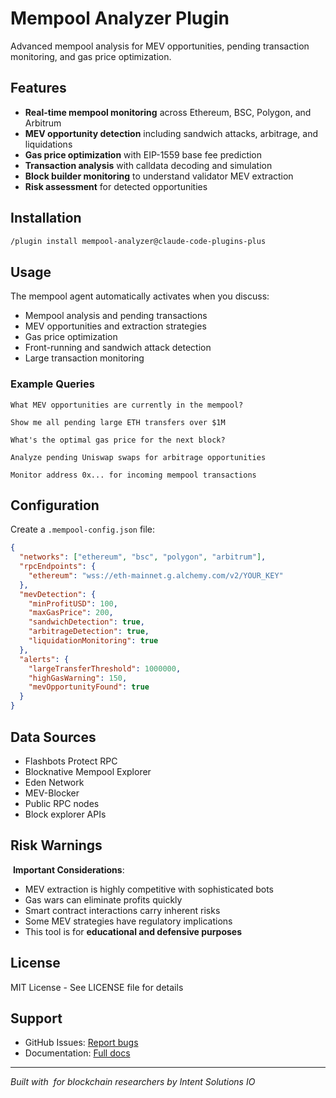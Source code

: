 # Mempool Analyzer Plugin

Advanced mempool analysis for MEV opportunities, pending transaction monitoring, and gas price optimization.

## Features

- **Real-time mempool monitoring** across Ethereum, BSC, Polygon, and Arbitrum
- **MEV opportunity detection** including sandwich attacks, arbitrage, and liquidations
- **Gas price optimization** with EIP-1559 base fee prediction
- **Transaction analysis** with calldata decoding and simulation
- **Block builder monitoring** to understand validator MEV extraction
- **Risk assessment** for detected opportunities

## Installation

```bash
/plugin install mempool-analyzer@claude-code-plugins-plus
```

## Usage

The mempool agent automatically activates when you discuss:
- Mempool analysis and pending transactions
- MEV opportunities and extraction strategies
- Gas price optimization
- Front-running and sandwich attack detection
- Large transaction monitoring

### Example Queries

```
What MEV opportunities are currently in the mempool?

Show me all pending large ETH transfers over $1M

What's the optimal gas price for the next block?

Analyze pending Uniswap swaps for arbitrage opportunities

Monitor address 0x... for incoming mempool transactions
```

## Configuration

Create a `.mempool-config.json` file:

```json
{
  "networks": ["ethereum", "bsc", "polygon", "arbitrum"],
  "rpcEndpoints": {
    "ethereum": "wss://eth-mainnet.g.alchemy.com/v2/YOUR_KEY"
  },
  "mevDetection": {
    "minProfitUSD": 100,
    "maxGasPrice": 200,
    "sandwichDetection": true,
    "arbitrageDetection": true,
    "liquidationMonitoring": true
  },
  "alerts": {
    "largeTransferThreshold": 1000000,
    "highGasWarning": 150,
    "mevOpportunityFound": true
  }
}
```

## Data Sources

- Flashbots Protect RPC
- Blocknative Mempool Explorer
- Eden Network
- MEV-Blocker
- Public RPC nodes
- Block explorer APIs

## Risk Warnings

️ **Important Considerations**:
- MEV extraction is highly competitive with sophisticated bots
- Gas wars can eliminate profits quickly
- Smart contract interactions carry inherent risks
- Some MEV strategies have regulatory implications
- This tool is for **educational and defensive purposes**

## License

MIT License - See LICENSE file for details

## Support

- GitHub Issues: [Report bugs](https://github.com/jeremylongshore/claude-code-plugins/issues)
- Documentation: [Full docs](https://docs.claude-code-plugins.com)

---

*Built with ️ for blockchain researchers by Intent Solutions IO*
